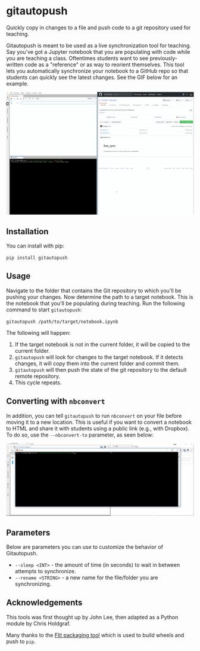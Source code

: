 # gitautopush
Quickly copy in changes to a file and push code to a git repository used
for teaching.

Gitautopush is meant to be used as a live synchronization tool for teaching.
Say you've got a Jupyter notebook that you are populating with code while
you are teaching a class. Oftentimes students want to see previously-written
code as a "reference" or as way to reorient themselves. This tool lets you
automatically synchronize your notebook to a GitHub repo so that students can
quickly see the latest changes. See the GIF below for an example.

![gitautopush demo](doc/images/demo.gif)

## Installation

You can install with pip:

`pip install gitautopush`

## Usage

Navigate to the folder that contains the Git repository to which you'll be
pushing your changes. Now determine the path to a target notebook.
This is the notebook that you'll be populating during teaching. Run the
following command to start `gitautopush`:

`gitautopush /path/to/target/notebook.ipynb`

The following will happen:

1. If the target notebook is not in the current folder, it will be copied to
   the current folder.
2. `gitautopush` will look for changes to the target notebook. If it detects
   changes, it will copy them into the current folder and commit them.
3. `gitautopush` will then push the state of the git repository to the default
   remote repository.
4. This cycle repeats.

## Converting with `nbconvert`

In addition, you can tell `gitautopush` to run `nbconvert` on your file
before moving it to a new location. This is useful if you want to convert
a notebook to HTML and share it with students using a public link (e.g., with Dropbox).
To do so, use the `--nbconvert-to` parameter, as seen below:

![gitautopush nbconvert demo](doc/images/gitautopush_nbconvert.gif)

## Parameters

Below are parameters you can use to customize the behavior of Gitautopush.

* `--sleep <INT>` - the amount of time (in seconds) to wait in between
  attempts to synchronize.
* `--rename <STRING>` - a new name for the file/folder you are synchronizing.

## Acknowledgements

This tools was first thought up by John Lee, then adapted as a Python module
by Chris Holdgraf.

Many thanks to the [Flit packaging tool](http://flit.readthedocs.io/en/latest/)
which is used to build wheels and push to `pip`.

